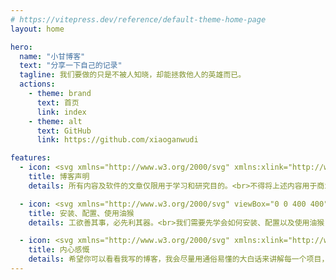 ```yaml
---
# https://vitepress.dev/reference/default-theme-home-page
layout: home

hero:
  name: "小甘博客"
  text: "分享一下自己的记录"
  tagline: 我们要做的只是不被人知晓，却能拯救他人的英雄而已。
  actions:
    - theme: brand
      text: 首页
      link: index
    - theme: alt
      text: GitHub
      link: https://github.com/xiaoganwudi

features:
  - icon: <svg xmlns="http://www.w3.org/2000/svg" xmlns:xlink="http://www.w3.org/1999/xlink" viewBox="0 0 1024 1024" version="1.1" p-id="3541" width="40" height="40"><path d="M959.256366 512C959.256366 264.98713 759.01287 64.743634 512 64.743634 264.98713 64.743634 64.743634 264.98713 64.743634 512 64.743634 759.01287 264.98713 959.256366 512 959.256366 759.01287 959.256366 959.256366 759.01287 959.256366 512L959.256366 512 959.256366 512 959.256366 512 959.256366 512 959.256366 512ZM117.36203 512C117.36203 294.047467 294.047467 117.36203 512 117.36203 729.952533 117.36203 906.63797 294.047467 906.63797 512 906.63797 729.952533 729.952533 906.63797 512 906.63797 294.047467 906.63797 117.36203 729.952533 117.36203 512L117.36203 512 117.36203 512 117.36203 512 117.36203 512 117.36203 512Z" fill="#FC5143" p-id="3542"/><path d="M484.457558 599.560299C484.457558 622.580963 495.008537 634.091122 516.110812 634.091122 537.213087 634.091122 547.764066 622.580963 547.764066 599.560299L547.764066 280.150193C547.764066 257.129529 537.213087 245.61937 516.110812 245.61937 495.008537 245.61937 484.457558 257.129529 484.457558 280.150193L484.457558 599.560299ZM478.702421 740.561158C480.62081 763.581821 493.090149 775.091981 516.110812 775.091981 539.131476 775.091981 551.600815 763.581821 553.519203 740.561158 551.600815 717.540494 539.131476 705.071155 516.110812 703.152767 493.090149 705.071155 480.62081 717.540494 478.702421 740.561158L478.702421 740.561158Z" fill="#FC5143" p-id="3543"/></svg>
    title: 博客声明
    details: 所有内容及软件的文章仅限用于学习和研究目的。<br>不得将上述内容用于商业或者非法用途，否则，一切后果请用户自负。

  - icon: <svg xmlns="http://www.w3.org/2000/svg" viewBox="0 0 400 400" width="40" height="40" fill="#5a5a5a"><g id="XMLID_273_"><g id="XMLID_78_"><path    id="XMLID_83_" class="st0" d="M304.8,0H95.2C42.6,0,0,42.6,0,95.2v209.6C0,357.4,42.6,400,95.2,400h209.6 c52.6,0,95.2-42.6,95.2-95.2V95.2C400,42.6,357.4,0,304.8,0z M106.3,375C61.4,375,25,338.6,25,293.8c0-44.9,36.4-81.3,81.3-81.3 c44.9,0,81.3,36.4,81.3,81.3C187.5,338.6,151.1,375,106.3,375z M293.8,375c-44.9,0-81.3-36.4-81.3-81.3 c0-44.9,36.4-81.3,81.3-81.3c44.9,0,81.3,36.4,81.3,81.3C375,338.6,338.6,375,293.8,375z"/></g><g id="XMLID_67_" class="st2"><path id="XMLID_74_" class="st3" d="M304.8,0H95.2C42.6,0,0,42.6,0,95.2v209.6C0,357.4,42.6,400,95.2,400h209.6 c52.6,0,95.2-42.6,95.2-95.2V95.2C400,42.6,357.4,0,304.8,0z M106.3,375C61.4,375,25,338.6,25,293.8c0-44.9,36.4-81.3,81.3-81.3 c44.9,0,81.3,36.4,81.3,81.3C187.5,338.6,151.1,375,106.3,375z M293.8,375c-44.9,0-81.3-36.4-81.3-81.3 c0-44.9,36.4-81.3,81.3-81.3c44.9,0,81.3,36.4,81.3,81.3C375,338.6,338.6,375,293.8,375z"/></g></g></svg>
    title: 安装、配置、使用油猴
    details: 工欲善其事，必先利其器。<br>我们需要先学会如何安装、配置以及使用油猴，本博客中有详细教程哦！

  - icon: <svg xmlns="http://www.w3.org/2000/svg" xmlns:xlink="http://www.w3.org/1999/xlink" viewBox="0 0 1024 1024" version="1.1" p-id="4813" width="40" height="40"><path d="M313.066667 101.653333c121.493333-61.76 273.706667-63.573333 395.413333-1.706666-4.266667 4.906667-12.906667 14.72-17.173333 19.626666-113.6-48-245.866667-51.413333-357.76 3.306667-5.12-5.333333-15.36-15.893333-20.48-21.226667z" fill="#EFA654" p-id="4814"/><path d="M201.92 128.746667c5.226667-54.4 80.106667-69.866667 111.146667-27.093334 5.12 5.333333 15.36 15.893333 20.48 21.226667-3.84 15.786667-6.293333 32.426667-14.933334 46.506667-18.56 3.306667-16.746667-21.226667-24.64-32-2.986667-7.466667-6.4-14.72-10.24-21.76-23.893333-29.76-56.64 2.773333-81.813333 13.12z" fill="#B25120" p-id="4815"/><path d="M333.546667 122.88c111.893333-54.72 244.16-51.306667 357.76-3.306667 4.16 18.88 7.466667 37.973333 10.133333 57.066667 6.613333-17.28 12.48-34.88 19.946667-51.946667 56.213333 31.893333 100.16 79.146667 145.173333 124.373334-83.626667-24.96-186.24-31.36-255.253333 31.573333-29.226667 22.186667-36.373333 70.613333-1.813334 91.733333 18.986667 22.613333 44.8 1.066667 66.133334-5.546666-6.293333 37.653333-48.32 53.76-62.08 88.32-54.186667 100.693333-150.826667 179.093333-264.64 198.933333-32.96 6.293333-70.08-1.92-99.413334 17.706667 20.906667 21.226667 36.693333 46.4 53.76 70.613333-61.013333-38.613333-100.266667-105.92-104.64-177.92l-18.986666-1.706667c-6.186667 72.533333 39.146667 133.12 80.64 187.52-42.453333-23.68-82.24-82.453333-135.253334-48.96-42.133333-93.866667-61.546667-204.266667-24.64-303.04 10.24-11.093333 24.746667-16.96 37.76-24.106666 77.226667-33.28 172.16-32.96 245.013334 11.52 36.266667 29.653333 86.186667-33.066667 55.04-65.386667-55.893333-89.066667-174.613333-94.826667-268.693334-84.16 37.973333-37.12 74.773333-77.12 124.48-98.773333 7.893333 10.773333 6.08 35.306667 24.64 32 8.64-14.08 11.093333-30.72 14.933334-46.506667M162.24 405.12c-34.56 5.76-70.933333 35.84-67.306667 73.066667 22.4 30.293333 58.133333 53.546667 97.173334 48.853333 39.68 1.493333 94.933333-31.253333 74.88-77.226667-22.08-32.96-65.493333-53.866667-104.746667-44.693333z" fill="#FDE977" p-id="4816"/><path d="M708.48 99.946667c32.106667-43.733333 106.133333-24.64 113.92 29.013333-26.666667-10.56-56.96-42.026667-84.8-16.533333-4.053333 3.093333-12.16 9.28-16.213333 12.266666-7.466667 17.066667-13.333333 34.666667-19.946667 51.946667-2.666667-19.093333-5.973333-38.186667-10.133333-57.066667 4.266667-4.906667 12.906667-14.72 17.173333-19.626666z" fill="#B25120" p-id="4817"/><path d="M150.186667 240.746667c29.226667-54.72 82.24-92.586667 133.546666-125.12 3.84 7.04 7.253333 14.293333 10.24 21.76-49.706667 21.653333-86.506667 61.653333-124.48 98.773333-4.8 1.173333-14.4 3.413333-19.306666 4.586667zM721.386667 124.693333c4.053333-2.986667 12.16-9.173333 16.213333-12.266666 62.613333 37.973333 120.96 87.573333 157.973333 151.573333-5.866667-3.093333-17.813333-9.066667-23.68-12.16-1.386667-0.64-4.053333-2.026667-5.333333-2.773333-45.013333-45.226667-88.96-92.48-145.173333-124.373334z" fill="#EFA654" p-id="4818"/><path d="M150.186667 240.746667c4.906667-1.173333 14.506667-3.413333 19.306666-4.586667 94.08-10.666667 212.8-4.906667 268.693334 84.16 31.146667 32.32-18.773333 95.04-55.04 65.386667-72.853333-44.48-167.786667-44.8-245.013334-11.52-22.826667 3.946667-45.76-0.32-58.986666-20.586667-21.226667-54.186667 36.586667-84.373333 71.04-112.853333m44.693333 7.36c-28.373333 5.973333-55.68 16.426667-80.106667 32.213333 30.08 11.626667 56.213333 32.64 42.666667 67.626667 54.186667-7.36 109.013333-6.186667 163.413333-4.266667 37.546667 1.066667 66.88 47.36 104.64 29.333333 22.826667-55.786667-37.546667-94.933333-82.56-109.973333-47.786667-12.373333-98.773333-26.133333-148.053333-14.933333zM611.306667 280.64c69.013333-62.933333 171.626667-56.533333 255.253333-31.573333 1.28 0.746667 3.946667 2.133333 5.333333 2.773333 5.866667 3.093333 17.813333 9.066667 23.68 12.16 0.64 0.32 1.813333 1.066667 2.453334 1.493333 39.146667 22.293333 80 70.08 48.106666 115.2l-8.213333 12.373334c-83.84-26.24-175.573333-70.186667-262.293333-26.24-21.333333 6.613333-47.146667 28.16-66.133334 5.546666-34.56-21.12-27.413333-69.546667 1.813334-91.733333m105.493333-33.493333c-32 5.333333-62.08 18.56-89.28 34.666666 36.266667 4.586667 56.64 24.96 51.093333 61.973334 81.28-12.8 168.32-13.546667 238.4 35.733333 45.973333-3.733333 33.173333-66.773333 3.2-84.053333-58.56-39.893333-133.546667-56.32-203.413333-48.32z" fill="#1F1F1F" p-id="4819"/><path d="M194.88 248.106667c49.28-11.2 100.266667 2.56 148.053333 14.933333 45.013333 15.04 105.386667 54.186667 82.56 109.973333-37.76 18.026667-67.093333-28.266667-104.64-29.333333-54.4-1.92-109.226667-3.093333-163.413333 4.266667 13.546667-34.986667-12.586667-56-42.666667-67.626667 24.426667-15.786667 51.733333-26.24 80.106667-32.213333zM716.8 247.146667c69.866667-8 144.853333 8.426667 203.413333 48.32 29.973333 17.28 42.773333 80.32-3.2 84.053333-70.08-49.28-157.12-48.533333-238.4-35.733333 5.546667-37.013333-14.826667-57.386667-51.093333-61.973334 27.2-16.106667 57.28-29.333333 89.28-34.666666z" fill="#FFFFFF" p-id="4820"/><path d="M866.56 249.066667z" fill="#FDE977" p-id="4821"/><path d="M895.573333 264zM79.146667 353.6c13.226667 20.266667 36.16 24.533333 58.986666 20.586667-13.013333 7.146667-27.52 13.013333-37.76 24.106666-36.906667 98.773333-17.493333 209.173333 24.64 303.04 78.826667 180.266667 298.88 290.986667 489.706667 235.626667 167.466667-40.853333 302.826667-187.946667 330.24-358.186667 16-61.546667 1.28-124.373333-7.04-185.706666l8.213333-12.373334c76.053333 196.8-28.48 437.226667-213.013333 534.293334-115.946667 64.426667-260.693333 72.533333-384.32 26.026666C190.4 881.6 71.573333 728.106667 57.28 559.04c-9.173333-69.44 6.506667-138.24 21.866667-205.44z" fill="#EFA654" p-id="4822"/><path d="M675.626667 366.826667c86.72-43.946667 178.453333 0 262.293333 26.24 8.32 61.333333 23.04 124.16 7.04 185.706666-27.413333 170.24-162.773333 317.333333-330.24 358.186667-190.826667 55.36-410.88-55.36-489.706667-235.626667 53.013333-33.493333 92.8 25.28 135.253334 48.96 117.653333 99.093333 293.44 121.066667 428.693333 44.906667 80.746667-42.666667 143.786667-128.533333 142.4-222.08-21.12 45.546667-35.093333 96.64-72.213333 132.48C642.453333 825.386667 437.333333 842.88 303.253333 742.4c-17.066667-24.213333-32.853333-49.386667-53.76-70.613333 29.333333-19.626667 66.453333-11.413333 99.413334-17.706667 113.813333-19.84 210.453333-98.24 264.64-198.933333 13.76-34.56 55.786667-50.666667 62.08-88.32m140.8 44.8c-31.36 5.44-67.2 29.226667-55.36 65.813333 25.493333 57.813333 127.04 58.133333 152.533333 0.106667 14.293333-54.826667-56.746667-71.68-97.173333-65.92z" fill="#FFD174" p-id="4823"/><path d="M162.24 405.12c39.253333-9.173333 82.666667 11.733333 104.746667 44.693333 20.053333 45.973333-35.2 78.72-74.88 77.226667-39.04 4.693333-74.773333-18.56-97.173334-48.853333-3.626667-37.226667 32.746667-67.306667 67.306667-73.066667z" fill="#EFA654" p-id="4824"/><path d="M816.426667 411.626667c40.426667-5.76 111.466667 11.093333 97.173333 65.92-25.493333 58.026667-127.04 57.706667-152.533333-0.106667-11.84-36.586667 24-60.373333 55.36-65.813333z" fill="#F29556" p-id="4825"/><path d="M179.626667 562.773333l18.986666 1.706667c4.373333 72 43.626667 139.306667 104.64 177.92 134.08 100.48 339.2 82.986667 455.893334-36.8 37.12-35.84 51.093333-86.933333 72.213333-132.48 1.386667 93.546667-61.653333 179.413333-142.4 222.08-135.253333 76.16-311.04 54.186667-428.693333-44.906667-41.493333-54.4-86.826667-114.986667-80.64-187.52z" fill="#690302" p-id="4826"/></svg>
    title: 内心感慨
    details: 希望你可以看看我写的博客，我会尽量用通俗易懂的大白话来讲解每一个项目，保证你看完不迷糊。
---
```

